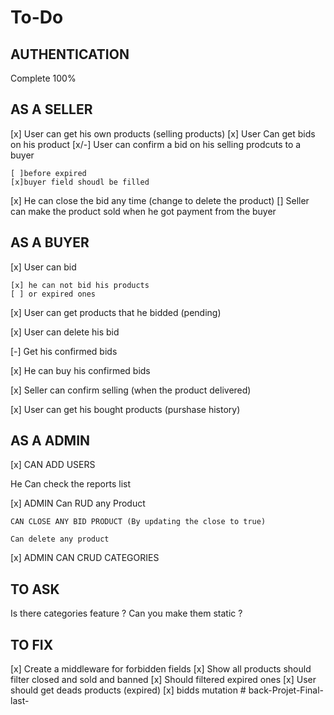 # To-Do

## AUTHENTICATION

Complete 100%

## AS A SELLER

[x] User can get his own products (selling products)
[x] User Can get bids on his product
[x/-] User can confirm a bid on his selling prodcuts to a buyer

    [ ]before expired
    [x]buyer field shoudl be filled

[x] He can close the bid any time (change to delete the product)
[] Seller can make the product sold when he got payment from the buyer

## AS A BUYER

[x] User can bid

    [x] he can not bid his products
    [ ] or expired ones

[x] User can get products that he bidded (pending)

[x] User can delete his bid

[-] Get his confirmed bids

[x] He can buy his confirmed bids

[x] Seller can confirm selling (when the product delivered)

[x] User can get his bought products (purshase history)

## AS A ADMIN

[x] CAN ADD USERS

He Can check the reports list

[x] ADMIN Can RUD any Product

    CAN CLOSE ANY BID PRODUCT (By updating the close to true)

    Can delete any product

[x] ADMIN CAN CRUD CATEGORIES

## TO ASK

Is there categories feature ?
Can you make them static ?

## TO FIX

[x] Create a middleware for forbidden fields
[x] Show all products should filter closed and sold and banned
[x] Should filtered expired ones
[x] User should get deads products (expired)
[x] bidds mutation
#   b a c k - P r o j e t - F i n a l - l a s t -  
 